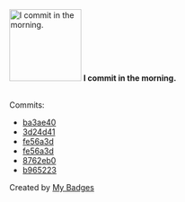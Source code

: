 <img src="https://my-badges.github.io/my-badges/morning-commits.png" alt="I commit in the morning." title="I commit in the morning." width="128">
<strong>I commit in the morning.</strong>
<br><br>

Commits:

- <a href="https://github.com/aristanetworks/j2lint/commit/ba3ae401e723b8e359ea675274d6733340f96582">ba3ae40</a>
- <a href="https://github.com/aristanetworks/j2lint/commit/3d24d41f139dbf5551f9dd5680e99ee0404fde64">3d24d41</a>
- <a href="https://github.com/gmuloc/j2lint/commit/fe56a3ded27c1d3f8ce03e4fff9f08a65b85db12">fe56a3d</a>
- <a href="https://github.com/aristanetworks/j2lint/commit/fe56a3ded27c1d3f8ce03e4fff9f08a65b85db12">fe56a3d</a>
- <a href="https://github.com/gmuloc/avd/commit/8762eb031a6a792a37f85152d6e886e8dd1166f4">8762eb0</a>
- <a href="https://github.com/gmuloc/avd/commit/b96522327096ef8982b82fcdf3c8a9a3f9bc3b13">b965223</a>


Created by <a href="https://github.com/my-badges/my-badges">My Badges</a>
